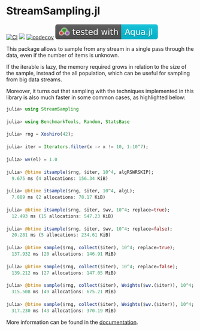# StreamSampling.jl

[![CI](https://github.com/JuliaDynamics/StreamSampling.jl/workflows/CI/badge.svg)](https://github.com/JuliaDynamics/StreamSampling.jl/actions?query=workflow%3ACI)
[![](https://img.shields.io/badge/docs-stable-blue.svg)](https://juliadynamics.github.io/StreamSampling.jl/stable/)
[![codecov](https://codecov.io/gh/JuliaDynamics/StreamSampling.jl/graph/badge.svg?token=F8W0MC53Z0)](https://codecov.io/gh/JuliaDynamics/StreamSampling.jl)
[![Aqua QA](https://raw.githubusercontent.com/JuliaTesting/Aqua.jl/master/badge.svg)](https://github.com/JuliaTesting/Aqua.jl)


This package allows to sample from any stream in a single pass through the data, 
even if the number of items is unknown. 

If the iterable is lazy, the memory required grows in relation to the size of the 
sample, instead of the all population, which can be useful for sampling from big 
data streams.

Moreover, it turns out that sampling with the techniques implemented in this library
is also much faster in some common cases, as highlighted below:


```julia
julia> using StreamSampling

julia> using BenchmarkTools, Random, StatsBase

julia> rng = Xoshiro(42);

julia> iter = Iterators.filter(x -> x != 10, 1:10^7);

julia> wv(el) = 1.0

julia> @btime itsample($rng, $iter, 10^4, algRSWRSKIP);
  9.675 ms (4 allocations: 156.34 KiB)

julia> @btime itsample($rng, $iter, 10^4, algL);
  7.889 ms (2 allocations: 78.17 KiB)

julia> @btime itsample($rng, $iter, $wv, 10^4; replace=true);
  12.493 ms (15 allocations: 547.23 KiB)

julia> @btime itsample($rng, $iter, $wv, 10^4; replace=false);
  20.281 ms (5 allocations: 234.61 KiB)

julia> @btime sample($rng, collect($iter), 10^4; replace=true);
  137.932 ms (20 allocations: 146.91 MiB)

julia> @btime sample($rng, collect($iter), 10^4; replace=false);
  139.212 ms (27 allocations: 147.05 MiB)

julia> @btime sample($rng, collect($iter), Weights($wv.($iter)), 10^4; replace=true);
  315.508 ms (49 allocations: 675.21 MiB)

julia> @btime sample($rng, collect($iter), Weights($wv.($iter)), 10^4; replace=false);
  317.230 ms (43 allocations: 370.19 MiB)
```

More information can be found in the [documentation](https://juliadynamics.github.io/StreamSampling.jl/stable/).
